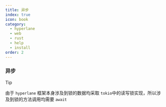 ```yaml
---
title: 异步
index: true
icon: book
category:
  - hyperlane
  - web
  - rust
  - help
  - install
order: 2
---
```


<Share colorful />

### 异步

> [!tip]
> 由于 `hyperlane` 框架本身涉及到锁的数据均采取 `tokio`中的读写锁实现，所以涉及到锁的方法调用均需要 `await`

<Bottom />
